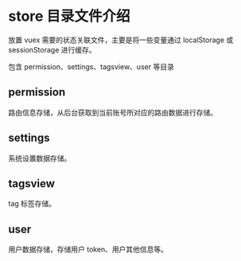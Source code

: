 # store 目录文件介绍

放置 vuex 需要的状态关联文件，主要是将一些变量通过 localStorage 或 sessionStorage 进行缓存。

包含 permission、settings、tagsview、user 等目录

## permission

路由信息存储，从后台获取到当前账号所对应的路由数据进行存储。

## settings

系统设置数据存储。

## tagsview

tag 标签存储。

## user

用户数据存储，存储用户 token、用户其他信息等。
